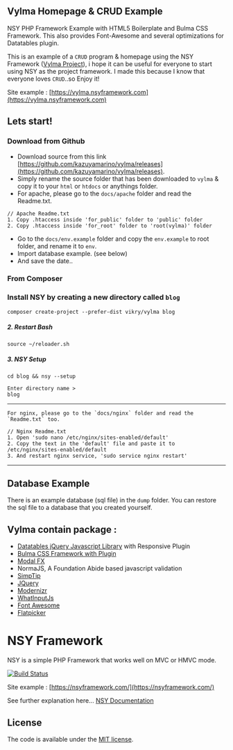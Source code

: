 ## Vylma Homepage & CRUD Example
NSY PHP Framework Example with HTML5 Boilerplate and Bulma CSS Framework. This also provides Font-Awesome and several optimizations for Datatables plugin.

This is an example of a `CRUD` program & homepage using the NSY Framework ([Vylma Project](https://github.com/kazuyamarino/vylma)), i hope it can be useful for everyone to start using NSY as the project framework. I made this because I know that everyone loves `CRUD`..so Enjoy it!

Site example :
[https://vylma.nsyframework.com](https://vylma.nsyframework.com)

## Lets start!
### Download from Github
* Download source from this link [https://github.com/kazuyamarino/vylma/releases](https://github.com/kazuyamarino/vylma/releases).
* Simply rename the source folder that has been downloaded to `vylma` & copy it to your `html` or `htdocs` or anythings folder.
* For apache, please go to the `docs/apache` folder and read the Readme.txt.

```
// Apache Readme.txt
1. Copy .htaccess inside 'for_public' folder to 'public' folder
2. Copy .htaccess inside 'for_root' folder to 'root(vylma)' folder
```

* Go to the `docs/env.example` folder and copy the `env.example` to root folder, and rename it to `env`.
* Import database example. (see below)
* And save the date..

### From Composer

### Install NSY by creating a new directory called `blog`
```
composer create-project --prefer-dist vikry/vylma blog
```

##### 2. Restart Bash
```
source ~/reloader.sh
```

##### 3. NSY Setup
```
cd blog && nsy --setup

Enter directory name >
blog
```

---

```
For nginx, please go to the `docs/nginx` folder and read the `Readme.txt` too.

// Nginx Readme.txt
1. Open 'sudo nano /etc/nginx/sites-enabled/default'
2. Copy the text in the 'default' file and paste it to /etc/nginx/sites-enabled/default
3. And restart nginx service, 'sudo service nginx restart'
```

---

## Database Example
There is an example database (sql file) in the `dump` folder. You can restore the sql file to a database that you created yourself.

## Vylma contain package :
* [Datatables jQuery Javascript Library](https://www.datatables.net/) with Responsive Plugin
* [Bulma CSS Framework with Plugin](https://bulma.io/)
* [Modal FX](https://postare.github.io/bulma-modal-fx/)
* NormaJS, A Foundation Abide based javascript validation
* [SimpTip](http://arashm.net/lab/simptip/)
* [JQuery](https://jquery.com/)
* [Modernizr](https://modernizr.com/)
* [WhatInputJs](https://github.com/ten1seven/what-input)
* [Font Awesome](https://fontawesome.com/)
* [Flatpicker](https://flatpickr.js.org/examples/)

# NSY Framework
NSY is a simple PHP Framework that works well on MVC or HMVC mode.

[![Build Status](https://travis-ci.com/kazuyamarino/nsy.svg?branch=master)](https://nsyframework.com/)

Site example :
[https://nsyframework.com/](https://nsyframework.com/)

See further explanation here... [NSY Documentation](https://github.com/kazuyamarino/nsy-docs/blob/master/README.md)

## License
The code is available under the [MIT license](LICENSE.txt).
